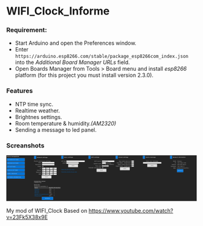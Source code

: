 # WIFI_Clock_Informe

### Requirement:
- Start Arduino and open the Preferences window.
- Enter ```https://arduino.esp8266.com/stable/package_esp8266com_index.json``` into the *Additional Board Manager URLs* field.
- Open Boards Manager from Tools > Board menu and install *esp8266* platform (for this project you must install version 2.3.0).

### Features
- NTP time sync.
- Realtime weather.
- Brightnes settings.
- Room temperature & humidity.*(AM2320)*
- Sending a message to led panel.

### Screanshots

![Settings in browser](https://github.com/VFedorch/WIFI_Clock_Informer/raw/master/src/Screenshots.png "Settings in your browser")

My mod of WIFI_Clock Based on https://www.youtube.com/watch?v=23Fk5X38x9E
